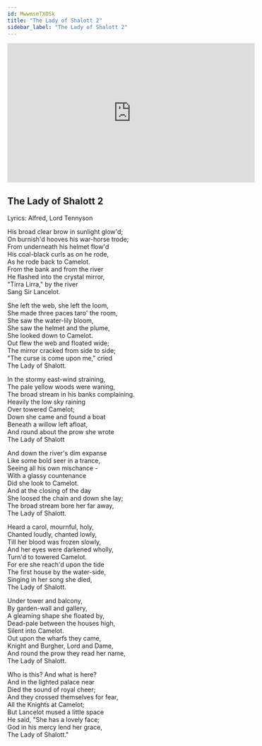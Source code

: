 ```yaml
---
id: MwwmsmTXOSk
title: "The Lady of Shalott 2"
sidebar_label: "The Lady of Shalott 2"
---
```


<div class="video-float-container">
  <iframe
    width="560"
    height="315"
    src="https://www.youtube.com/embed/MwwmsmTXOSk"
    title="YouTube video player"
    frameborder="0"
    allow="accelerometer; autoplay; clipboard-write; encrypted-media; gyroscope; picture-in-picture; web-share"
    referrerpolicy="strict-origin-when-cross-origin"
    allowfullscreen
  ></iframe>
</div>

## The Lady of Shalott 2

Lyrics: Alfred, Lord Tennyson

His broad clear brow in sunlight glow'd;  
On burnish'd hooves his war-horse trode;  
From underneath his helmet flow'd  
His coal-black curls as on he rode,  
As he rode back to Camelot.  
From the bank and from the river  
He flashed into the crystal mirror,  
"Tirra Lirra," by the river  
Sang Sir Lancelot.

She left the web, she left the loom,  
She made three paces taro' the room,  
She saw the water-lily bloom,  
She saw the helmet and the plume,  
She looked down to Camelot.  
Out flew the web and floated wide;  
The mirror cracked from side to side;  
"The curse is come upon me," cried  
The Lady of Shalott.

In the stormy east-wind straining,  
The pale yellow woods were waning,  
The broad stream in his banks complaining.  
Heavily the low sky raining  
Over towered Camelot;  
Down she came and found a boat  
Beneath a willow left afloat,  
And round about the prow she wrote  
The Lady of Shalott

And down the river's dim expanse  
Like some bold seer in a trance,  
Seeing all his own mischance -  
With a glassy countenance  
Did she look to Camelot.  
And at the closing of the day  
She loosed the chain and down she lay;  
The broad stream bore her far away,  
The Lady of Shalott.

Heard a carol, mournful, holy,  
Chanted loudly, chanted lowly,  
Till her blood was frozen slowly,  
And her eyes were darkened wholly,  
Turn'd to towered Camelot.  
For ere she reach'd upon the tide  
The first house by the water-side,  
Singing in her song she died,  
The Lady of Shalott.

Under tower and balcony,  
By garden-wall and gallery,  
A gleaming shape she floated by,  
Dead-pale between the houses high,  
Silent into Camelot.  
Out upon the wharfs they came,  
Knight and Burgher, Lord and Dame,  
And round the prow they read her name,  
The Lady of Shalott.

Who is this? And what is here?  
And in the lighted palace near  
Died the sound of royal cheer;  
And they crossed themselves for fear,  
All the Knights at Camelot;  
But Lancelot mused a little space  
He said, "She has a lovely face;  
God in his mercy lend her grace,  
The Lady of Shalott."
